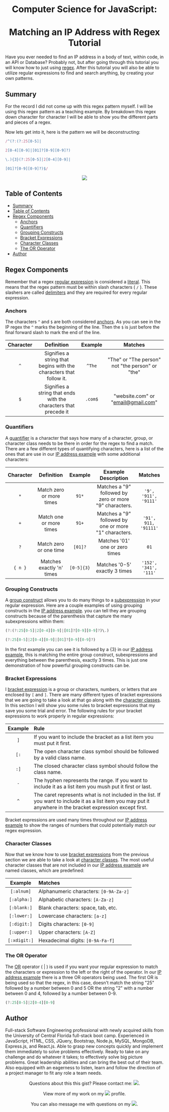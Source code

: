 <h1 align="center">Computer Science for JavaScript:</h1>
<h1 align="center">Matching an IP Address with Regex Tutorial </h1>

Have you ever needed to find an IP address in a body of text, within code, in an API or Database? Probably not, but after going through this tutorial you will know how to just using [regex](https://www.computerhope.com/jargon/r/regex.htm). After this tutorial you will also be able to utilize regular expressions to find and search anything, by creating your own patterns.

## Summary

For the record I did not come up with this regex pattern myself. I will be using this regex pattern as a teaching example. By breakdown this regex down character for character I will be able to show you the different parts and pieces of a regex.

Now lets get into it, here is the pattern we will be deconstructing:

```javascript
/^(?:(?:25[0-5]|

2[0-4][0-9]|[01]?[0-9][0-9]?)

\.){3}(?:25[0-5]|2[0-4][0-9]|

[01]?[0-9][0-9]?)$/
```
<p align="center">
<img id="ip-example" src="https://user-images.githubusercontent.com/52815609/142356111-d4501b58-3c05-4230-b4eb-e9c87203be78.jpeg" />
</p>

## Table of Contents

- [Summary](#summary)
- [Table of Contents](#table-of-contents)
- [Regex Components](#regex-components)
  - [Anchors](#anchors)
  - [Quantifiers](#quantifiers)
  - [Grouping Constructs](#grouping-constructs)
  - [Bracket Expressions](#bracket-expressions)
  - [Character Classes](#character-classes)
  - [The OR Operator](#the-or-operator)
- [Author](#author)

## Regex Components

Remember that a regex [regular expression](https://developer.mozilla.org/en-US/docs/Web/JavaScript/Guide/Regular_Expressions) is considered a [literal](https://developer.mozilla.org/en-US/docs/Web/JavaScript/Guide/Grammar_and_types#regexp_literals). This means that the regex pattern must be within slash characters ( ```/``` ). These slashers are called [delimiters](https://www.computerhope.com/jargon/d/delimite.htm) and they are required for every regular expression.

### Anchors

The characters ```^``` and ```$``` are both considered [anchors](https://www.regular-expressions.info/anchors.html). As you can see in the IP regex the ```^``` marks the beginning of the line. Then the ```$``` is just before the final forward slash to mark the end of the line.

| Character |                              Definition                             | Example |                      Matches                    |
| :-------: | :-----------------------------------------------------------------: | :-----: | :---------------------------------------------: |
|   ``^``   |  Signifies a string that begins with the characters that follow it. | ``^The``| "The" or "The person" not "the person" or "the" |
|   ``$``   |  Signifies a string that ends with the characters that precede it   |``.com$``| "website.com" or "email@gmail.com"               |

### Quantifiers

A [quantifier](https://docs.microsoft.com/en-us/dotnet/standard/base-types/quantifiers-in-regular-expressions) is a character that says how many of a character, group, or character class needs to be there in order for the regex to find a match. There are a few different types of quantifying characters, here is a list of the ones that are use in our [IP address example](#ip-example) with some additional characters:

| Character |       Definition         |    Example     |                    Example Description                |        Matches        |
| :-------: | :----------------------: | :------------: | :---------------------------------------------------: | :-------------------: |
|   ``*``   | Match zero or more times |     ``91*``    | Matches a "9" followed by zero or more "9" characters.| ``'9', '911', '9111'``|
|   ``+``   | Match one or more times  |     ``91+``    | Matches a "9" followed by one or more "1" characters. | ``'91', 911, '91111'``|
|   ``?``   | Match zero or one time   |    ``[01]?``   | Matches '01' one or zero times                        |          ``01``       |
| ``{ n }`` | Matches exactly 'n' times|  ``[0-5]{3}``  | Matches '0-5' exactly 3 times                         |``'152', '341', '111'``|

### Grouping Constructs

A [group construct](https://docs.microsoft.com/en-us/dotnet/standard/base-types/grouping-constructs-in-regular-expressions) allows you to do many things to a [subexpression](https://support.smartbear.com/loadcomplete/docs/ref/misc/using-subexpressions.html) in your regular expression. Here are a couple examples of using grouping constructs in the [IP address example](#ip-example). you can tell they are grouping constructs because of the parenthesis that capture the many subexpressions within them:

```javascript
(?:(?:25[0-5]|2[0-4][0-9]|[01]?[0-9][0-9]?)\.)
```
```javascript
(?:25[0-5]|2[0-4][0-9]|[01]?[0-9][0-9]?)
```
In the first example you can see it is followed by a {3} in our [IP address example](#ip-example), this is matching the entire group construct, subexpressions and everything between the parenthesis, exactly 3 times. This is just one demonstration of how powerful grouping constructs can be.

### Bracket Expressions

I [bracket expression](https://www.gnu.org/software/grep/manual/html_node/Character-Classes-and-Bracket-Expressions.html) is a group or characters, numbers, or letters that are enclosed by ```[``` and ```]```. There are many different types of bracket expressions that we are going to take a look at that go along with the [character classes](#character-classes). In this section I will show you some rules to bracket expressions that my save you some trial and error. The following rules for your bracket expressions to work properly in regular expressions:

| Example | Rule                                                                                                                                                            |
| :-----: | :-------------------------------------------------------------------------------------------------------------------------------------------------------------- |
| ```]``` | If you want to include the bracket as a list item you must put it first.                                                                                        |
|```[:``` | The open character class symbol should be followed by a valid class name.                                                                                       |
|```:]``` | The closed character class symbol should follow the class name.                                                                                                 |
|```-```  | The hyphen represents the range. If you want to include it as a list item you mush put it first or last.                                                        |
| ```^``` | The caret represents what is not included in the list. If you want to include it as a list item you may put it anywhere in the bracket expression except first. |

Bracket expressions are used many times throughout our [IP address example](#ip-example) to show the ranges of numbers that could potentially match our regex expression.
### Character Classes

Now that we know how to use [bracket expressions](#bracket-expressions) from the previous section we are able to take a look at [character classes](https://www.gnu.org/software/grep/manual/html_node/Character-Classes-and-Bracket-Expressions.html). The most useful character classes that are not included in our [IP address example](#ip-example) are named classes, which are predefined:

|     Example    | Matches                                    |
| :------------: | :----------------------------------------- |
|```[:alnum]```  | Alphanumeric characters: ```[0-9A-Za-z]``` |
|```[:alpha:]``` | Alphabetic characters: ```[A-Za-z]```      |
|```[:blank:]``` | Blank characters: space, tab, etc.         |
|```[:lower:]``` | Lowercase characters: ```[a-z]```          |
|```[:digit:]``` | Digits characters: ```[0-9]```             |
|```[:upper:]``` | Upper characters: ```[A-Z]```              |
|```[:xdigit:]```| Hexadecimal digits: ```[0-9A-Fa-f]```      |

### The OR Operator

The [OR](https://kodejava.org/how-do-i-use-logical-or-operator-in-regex/) operator ( | ) is used if you want your regular expression to match the characters or expression to the left or the right of the operator. In our [IP address example](#ip-example) there is a three OR operators being used. The first OR is being used so that the regex, in this case, doesn't match the string "25" followed by a number between 0 and 5 OR the string "2" with a number between 0 and 4, followed by a number between 0-9.

```javascript
(?:25[0-5]|2[0-4][0-9]
```

## Author

<p>Full-stack Software Engineering professional with newly acquired skills from the University of Central Florida full-stack boot camp. Experienced in JavaScript, HTML, CSS, JQuery, Bootstrap, Node.js, MySQL, MongoDB, Express.js, and React.js. Able to grasp new concepts quickly and implement them immediately to solve problems effectively. Ready to take on any challenge and do whatever it takes; to effectively solve big picture problems. Great leadership abilities and can bring the best out of their team. Also equipped with an eagerness to listen, learn and follow the direction of a project manager to fit any role a team needs.</p>
<p align="center">Questions about this this gist? Please contact me: <a href="mailto:carson74johnson@gmail.com"><img src="https://img.shields.io/badge/gmail-%23DD0031.svg?&style=for-the-badge&logo=gmail&logoColor=white"/></a>.</p>
<p align="center">View more of my work on my <a href="https://github.com/cjohnson74"><img src="https://img.shields.io/badge/GitHub-100000?style=for-the-badge&logo=github&logoColor=white"/></a> profile.</p> 
<p align="center">You can also message me with questions on my <a href="https://www.linkedin.com/in/carson74johnson/"><img src="https://img.shields.io/badge/LinkedIn-0077B5?style=for-the-badge&logo=linkedin&logoColor=white"/></a>.</p>
